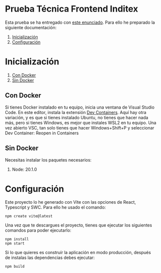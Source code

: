 # Prueba Técnica Frontend Inditex

Esta prueba se ha entregado con [este enunciado](/Prueba-tecnica-frontend-2023.pdf). Para ello he preparado la siguiente documentación:

1. [Inicialización](#Inicialización)
2. [Configuración](#Configuración)

# Inicialización

1. [Con Docker](#Con%20Docker)
2. [Sin Docker](#Sin%20Docker)

## Con Docker

  Si tienes Docker instalado en tu equipo, inicia una ventana de Visual Studio Code. En este editor, instala la extensión [Dev Containers](https://marketplace.visualstudio.com/items?itemName=ms-vscode-remote.remote-containers). Aquí hay otra variación, y es que si tienes instalado Ubuntu, no tienes que hacer nada más, pero si tienes Windows, es mejor que instales WSL2 en tu equipo. Una vez abierto VSC, tan solo tienes que hacer Windows+Shift+P y seleccionar Dev Container: Reopen in Containers

## Sin Docker

  Necesitas instalar los paquetes necesarios:
  1. Node: 20.1.0

# Configuración
Este proyecto lo he generado con Vite con las opciones de React, Typescript y SWC. Para ello he usado el comando:
```console
npm create vite@latest
```
Una vez que te descargues el proyecto, tienes que ejecutar los siguientes comandos para poder ejecutarlo:

```console
npm install
npm start
```

Si lo que quieres es construír la aplicación en modo producción, después de instalas las dependencias debes ejecutar:

```console
npm build
```